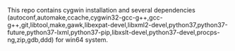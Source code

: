 This repo contains cygwin installation and several dependencies (autoconf,automake,ccache,cygwin32-gcc-g++,gcc-g++,git,libtool,make,gawk,libexpat-devel,libxml2-devel,python37,python37-future,python37-lxml,python37-pip,libxslt-devel,python37-devel,procps-ng,zip,gdb,ddd) for win64 system.
